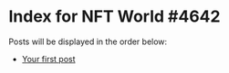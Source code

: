 # Index for NFT World #4642
Posts will be displayed in the order below:

- [Your first post](./001-first.md)

